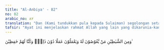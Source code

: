 ```yaml
---
title: "Al-Anbiya' - 82"
no: 82
arabic_no: ٨٢
translation: "Dan (Kami tundukkan pula kepada Sulaiman) segolongan setan-setan yang menyelam (ke dalam laut) untuknya dan mereka mengerjakan pekerjaan selain  itu; dan  Kami yang memelihara mereka itu."
tafsir: "Ayat ini menjelaskan rahmat Allah yang lain yang dikarunia-kan-Nya khusus kepada Nabi Sulaiman a.s., yaitu bahwa Allah juga menundukkan segolongan setan yang patuh melakukan apa yang diperintahkan Sulaiman a.s. kepada mereka, misalnya: menyelam ke dalam laut untuk mengambil segala sesuatu yang diperlukannya, atau melakukan hal-hal untuk keperluan Sulaiman a.s. seperti mengerjakan bangunan dan sebagainya.\n\nPada ayat ini Allah menegaskan pula bahwa Dia senantiasa menjaganya sehingga setan tersebut tidak merusak dan tidak bermain-main dalam melakukan tugasnya."
---
```

وَمِنَ الشَّيٰطِيْنِ مَنْ يَّغُوْصُوْنَ لَهٗ وَيَعْمَلُوْنَ عَمَلًا دُوْنَ ذٰلِكَۚ وَكُنَّا لَهُمْ حٰفِظِيْنَ ۙ